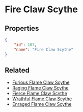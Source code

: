 # Fire Claw Scythe

<no description available>

## Properties

```json
{
    "id": 107,
    "name": "Fire Claw Scythe"
}
```

## Related

- [Furious Flame Claw Scythe](../items/18195-furious-flame-claw-scythe.md)
- [Raging Flame Claw Scythe](../items/6760-raging-flame-claw-scythe.md)
- [Fierce Flame Claw Scythe](../items/6759-fierce-flame-claw-scythe.md)
- [Wrathful Flame Claw Scythe](../items/6758-wrathful-flame-claw-scythe.md)
- [Enraged Flame Claw Scythe](../items/6757-enraged-flame-claw-scythe.md)


